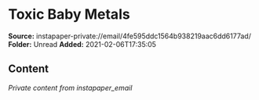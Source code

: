 # Toxic Baby Metals

**Source:** instapaper-private://email/4fe595ddc1564b938219aac6dd6177ad/
**Folder:** Unread
**Added:** 2021-02-06T17:35:05




## Content
*Private content from instapaper_email*
